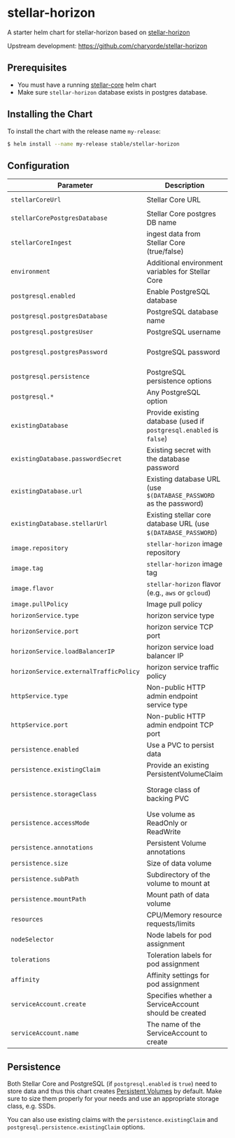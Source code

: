 # stellar-horizon

A starter helm chart for stellar-horizon based on [stellar-horizon](https://hub.docker.com/r/satoshipay/stellar-horizon)

Upstream development: https://github.com/charyorde/stellar-horizon

## Prerequisites
- You must have a running [stellar-core](https://github.com/helm/charts/tree/master/stable/stellar-core) helm chart
- Make sure `stellar-horizon` database exists in postgres database.

## Installing the Chart

To install the chart with the release name `my-release`:

```bash
$ helm install --name my-release stable/stellar-horizon
```

## Configuration
| Parameter                           | Description                                                        | Default                                          |
| -----------------------             | ---------------------------------------------                      | ---------------------------------------------    |
| `stellarCoreUrl`                    | Stellar Core URL                                                   | `http://stellar-core-http:11626`                 |
| `stellarCorePostgresDatabase`       | Stellar Core postgres DB name                                      | stellar-core
| `stellarCoreIngest        `         | ingest data from Stellar Core (true/false)                         | `true`
| `environment`                       | Additional environment variables for Stellar Core                  | `{}`                                             |
| `postgresql.enabled`                | Enable PostgreSQL database                                         | `false`                                          |
| `postgresql.postgresDatabase`       | PostgreSQL database name                                           | `stellar-core`                                   |
| `postgresql.postgresUser`           | PostgreSQL username                                                | `postgres`                                       |
| `postgresql.postgresPassword`       | PostgreSQL password                                                | Random password (see PostgreSQL chart)           |
| `postgresql.persistence`            | PostgreSQL persistence options                                     | See PostgreSQL chart                             |
| `postgresql.*`                      | Any PostgreSQL option                                              | See PostgreSQL chart                             |
| `existingDatabase`                  | Provide existing database (used if `postgresql.enabled` is `false`)|                                                  |
| `existingDatabase.passwordSecret`   | Existing secret with the database password                         | `{name: 'postgresql-core', value: 'password'}`   |
| `existingDatabase.url`              | Existing database URL (use `$(DATABASE_PASSWORD` as the password)  | Not set                                          |
| `existingDatabase.stellarUrl`       | Existing stellar core database URL (use `$(DATABASE_PASSWORD`)     | Not set                                          |
| `image.repository`                  | `stellar-horizon` image repository                                 | `satoshipay/stellar-horizon`                        |
| `image.tag`                         | `stellar-horizon` image tag                                        | `latest`                                        |
| `image.flavor`                      | `stellar-horizon` flavor (e.g., `aws` or `gcloud`)                 | Not set                                          |
| `image.pullPolicy`                  | Image pull policy                                                  | `IfNotPresent`                                   |
| `horizonService.type`               | horizon service type                                               | `LoadBalancer`                                   |
| `horizonService.port`               | horizon service TCP port                                           | `8000`                                          |
| `horizonService.loadBalancerIP`     | horizon service load balancer IP                                   | Not set                                          |
| `horizonService.externalTrafficPolicy` | horizon service traffic policy                                  | Not set                                          |
| `httpService.type`                  | Non-public HTTP admin endpoint service type                        | `ClusterIP`                                      |
| `httpService.port`                  | Non-public HTTP admin endpoint TCP port                            | `8000`                                          |
| `persistence.enabled`               | Use a PVC to persist data                                          | `true`                                           |
| `persistence.existingClaim`         | Provide an existing PersistentVolumeClaim                          | Not set                                          |
| `persistence.storageClass`          | Storage class of backing PVC                                       | Not set (uses alpha storage class annotation)    |
| `persistence.accessMode`            | Use volume as ReadOnly or ReadWrite                                | `ReadWriteOnce`                                  |
| `persistence.annotations`           | Persistent Volume annotations                                      | `{}`                                             |
| `persistence.size`                  | Size of data volume                                                | `8Gi`                                            |
| `persistence.subPath`               | Subdirectory of the volume to mount at                             | `stellar-horizon`                                   |
| `persistence.mountPath`             | Mount path of data volume                                          | `/data`                                          |
| `resources`                         | CPU/Memory resource requests/limits                                | Requests: `512Mi` memory, `100m` CPU             |
| `nodeSelector`                      | Node labels for pod assignment                                     | {}                                               |
| `tolerations`                       | Toleration labels for pod assignment                               | []                                               |
| `affinity`                          | Affinity settings for pod assignment                               | {}                                               |
| `serviceAccount.create`             | Specifies whether a ServiceAccount should be created               | `true`                                           |
| `serviceAccount.name`               | The name of the ServiceAccount to create                           | Generated using the fullname template            |

## Persistence

Both Stellar Core and PostgreSQL (if `postgresql.enabled` is `true`) need to store data and thus this chart creates [Persistent Volumes](http://kubernetes.io/docs/user-guide/persistent-volumes/) by default. Make sure to size them properly for your needs and use an appropriate storage class, e.g. SSDs.

You can also use existing claims with the `persistence.existingClaim` and `postgresql.persistence.existingClaim` options.
